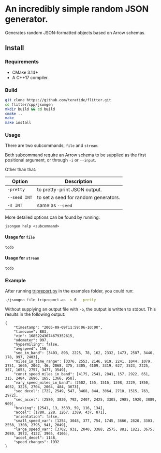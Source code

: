 # An incredibly simple random JSON generator.
Generates random JSON-formatted objects based on Arrow schemas.

## Install

### Requirements
- CMake 3.14+
- A C++17 compiler.

### Build
```bash
git clone https://github.com/teratide/flitter.git
cd flitter/cpp/jsongen
mkdir build && cd build
cmake ..
make
make install
```

### Usage

There are two subcommands, `file` and `stream`.

Both subcommand require an Arrow schema to be supplied as the first positional
argument, or through `-i` or `--input`.

Other than that:

| Option       | Description                          |
|--------------|--------------------------------------|
| `-pretty`    | to pretty-print JSON output.         |
| `--seed INT` | to set a seed for random generators. |
| `-s INT`     | same as `--seed`                     |

More detailed options can be found by running:
```
jsongen help <subcommand>
```

#### Usage for `file`
`todo`

#### Usage for `stream`
`todo`

### Example

After running [tripreport.py](examples/tripreport.py) in the examples folder,
you could run: 

```bash
./jsongen file tripreport.as -s 0 --pretty
```

Without supplying an output file with `-o`, the output is written to stdout.
This results in the following output:
```
{
    "timestamp": "2005-09-09T11:59:06-10:00",
    "timezone": 883,
    "vin": 16852243674679352615,
    "odometer": 997,
    "hypermiling": false,
    "avgspeed": 156,
    "sec_in_band": [3403, 893, 2225, 78, 162, 2332, 1473, 2587, 3446, 178, 997, 2403],
    "miles_in_time_range": [3376, 2553, 2146, 919, 2241, 1044, 1079, 3751, 1665, 2062, 46, 2868, 375, 3305, 4109, 3319, 627, 3523, 2225, 357, 1653, 2757, 3477, 3549],
    "const_speed_miles_in_band": [4175, 2541, 2841, 157, 2922, 651, 315, 2484, 2696, 165, 1366, 958],
    "vary_speed_miles_in_band": [2502, 155, 1516, 1208, 2229, 1850, 4032, 3225, 2704, 2064, 484, 3073],
    "sec_decel": [722, 2549, 547, 3468, 844, 3064, 2710, 1515, 763, 2972],
    "sec_accel": [2580, 3830, 792, 2407, 2425, 3305, 2985, 1920, 3889, 909],
    "braking": [2541, 13, 3533, 59, 116, 134],
    "accel": [1780, 228, 1267, 2389, 437, 871],
    "orientation": false,
    "small_speed_var": [1254, 3048, 377, 754, 1745, 3666, 2820, 3303, 2558, 1308, 2795, 941, 2049],
    "large_speed_var": [3702, 931, 2040, 3388, 2575, 881, 1821, 3675, 2080, 3973, 4132, 3965, 4166],
    "accel_decel": 1148,
    "speed_changes": 1932
}
```
